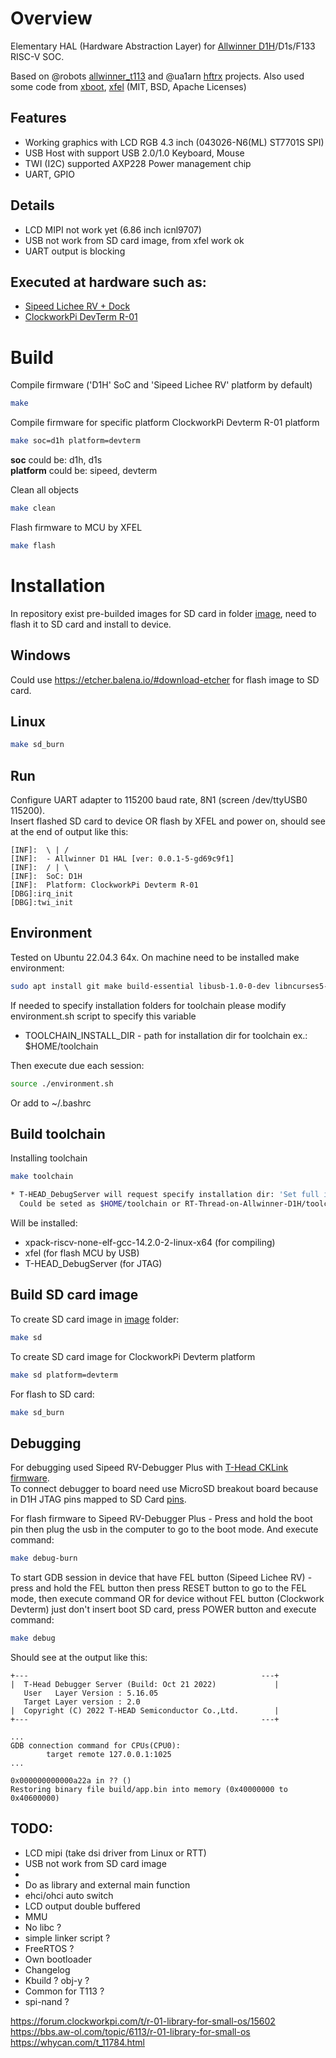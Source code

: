 # Overview

Elementary HAL (Hardware Abstraction Layer) for [Allwinner D1H](https://d1.docs.aw-ol.com/en/)/D1s/F133 RISC-V SOC.<br>

Based on @robots [allwinner_t113](https://github.com/robots/allwinner_t113) and @ua1arn [hftrx](https://github.com/ua1arn/hftrx) projects. Also used some code from [xboot](https://github.com/xboot/xboot), [xfel](https://github.com/xboot/xfel) (MIT, BSD, Apache Licenses)

## Features
- Working graphics with LCD RGB 4.3 inch (043026-N6(ML) ST7701S SPI)
- USB Host with support USB 2.0/1.0 Keyboard, Mouse
- TWI (I2C) supported AXP228 Power management chip
- UART, GPIO

## Details
- LCD MIPI not work yet (6.86 inch icnl9707)
- USB not work from SD card image, from xfel work ok
- UART output is blocking 

## Executed at hardware such as:
- [Sipeed Lichee RV + Dock](https://wiki.sipeed.com/hardware/en/lichee/RV/Dock.html)
- [ClockworkPi DevTerm R-01](https://www.clockworkpi.com/home-devterm)

# Build

Compile firmware ('D1H' SoC and 'Sipeed Lichee RV' platform by default)
```sh
make
```

Compile firmware for specific platform ClockworkPi Devterm R-01 platform
```sh
make soc=d1h platform=devterm
```
**soc** could be: d1h, d1s <br>
**platform** could be: sipeed, devterm

Clean all objects
```sh
make clean
```

Flash firmware to MCU by XFEL
```sh
make flash
```

# Installation
In repository exist pre-builded images for SD card in folder [image](image), need to flash it to SD card and install to device.

## Windows
Could use https://etcher.balena.io/#download-etcher for flash image to SD card.

## Linux
```sh
make sd_burn
```

## Run
Configure UART adapter to 115200 baud rate, 8N1 (screen /dev/ttyUSB0 115200).<br>
Insert flashed SD card to device OR flash by XFEL and power on, should see at the end of output like this:
```
[INF]:  \ | /
[INF]:  - Allwinner D1 HAL [ver: 0.0.1-5-gd69c9f1]
[INF]:  / | \
[INF]:  SoC: D1H
[INF]:  Platform: ClockworkPi Devterm R-01
[DBG]:irq_init
[DBG]:twi_init
```

## Environment

Tested on Ubuntu 22.04.3 64x. On machine need to be installed make environment:
```sh
sudo apt install git make build-essential libusb-1.0-0-dev libncurses5-dev
```
If needed to specify installation folders for toolchain please modify environment.sh script to specify this variable
- TOOLCHAIN_INSTALL_DIR - path for installation dir for toolchain ex.: $HOME/toolchain

Then execute due each session:
```sh
source ./environment.sh
```
Or add to ~/.bashrc

## Build toolchain

Installing toolchain
```sh
make toolchain

* T-HEAD_DebugServer will request specify installation dir: 'Set full installing path:'
  Could be seted as $HOME/toolchain or RT-Thread-on-Allwinner-D1H/toolchain folder
```
Will be installed:
- xpack-riscv-none-elf-gcc-14.2.0-2-linux-x64 (for compiling)
- xfel                  (for flash MCU by USB)
- T-HEAD_DebugServer    (for JTAG)

## Build SD card image

To create SD card image in [image](image) folder:
```sh
make sd
```

To create SD card image for ClockworkPi Devterm platform
```sh
make sd platform=devterm
```

For flash to SD card:
```sh
make sd_burn
```

## Debugging

For debugging used Sipeed RV-Debugger Plus with [T-Head CKLink firmware](https://github.com/bouffalolab/bouffalo_sdk/tree/master/tools/cklink_firmware).   
To connect debugger to board need use MicroSD breakout board because in D1H JTAG pins mapped to SD Card [pins](https://linux-sunxi.org/JTAG).

For flash firmware to Sipeed RV-Debugger Plus - Press and hold the boot pin then plug the usb in the computer to go to the boot mode. And execute command:
```sh
make debug-burn
```

To start GDB session in device that have FEL button (Sipeed Lichee RV) - press and hold the FEL button then press RESET button to go to the FEL mode, then execute command OR for device without FEL button (Clockwork Devterm) just don't insert boot SD card, press POWER button and execute command:
```sh
make debug
```

Should see at the output like this:
```
+---                                                    ---+
|  T-Head Debugger Server (Build: Oct 21 2022)             |
   User   Layer Version : 5.16.05
   Target Layer version : 2.0
|  Copyright (C) 2022 T-HEAD Semiconductor Co.,Ltd.        |
+---                                                    ---+

...
GDB connection command for CPUs(CPU0):
        target remote 127.0.0.1:1025
...

0x000000000000a22a in ?? ()
Restoring binary file build/app.bin into memory (0x40000000 to 0x40600000)
```

## TODO:
- LCD mipi (take dsi driver from Linux or RTT)
- USB not work from SD card image
-
- Do as library and external main function
- ehci/ohci auto switch
- LCD output double buffered
- MMU
- No libc ?
- simple linker script ?
- FreeRTOS ?
- Own bootloader
- Changelog
- Kbuild ? obj-y ?
- Common for T113 ?
- spi-nand ?

https://forum.clockworkpi.com/t/r-01-library-for-small-os/15602 <br>
https://bbs.aw-ol.com/topic/6113/r-01-library-for-small-os <br>
https://whycan.com/t_11784.html <br>
